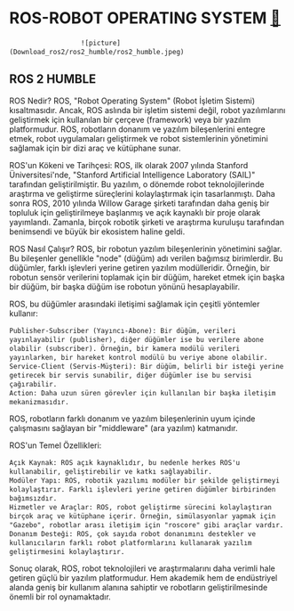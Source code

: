 #     ROS-ROBOT OPERATING SYSTEM [🚀](https://img.shields.io/badge/Status-Active-brightgreen?style=flat-square)

                      ![picture](Download_ros2/ros2_humble/ros2_humble.jpeg)

##                                ROS 2 HUMBLE 

ROS Nedir? ROS, "Robot Operating System" (Robot İşletim Sistemi) kısaltmasıdır. Ancak, ROS aslında bir işletim sistemi değil, robot yazılımlarını geliştirmek için kullanılan bir çerçeve (framework) veya bir yazılım platformudur. ROS, robotların donanım ve yazılım bileşenlerini entegre etmek, robot uygulamaları geliştirmek ve robot sistemlerinin yönetimini sağlamak için bir dizi araç ve kütüphane sunar.

ROS'un Kökeni ve Tarihçesi: ROS, ilk olarak 2007 yılında Stanford Üniversitesi'nde, "Stanford Artificial Intelligence Laboratory (SAIL)" tarafından geliştirilmiştir. Bu yazılım, o dönemde robot teknolojilerinde araştırma ve geliştirme süreçlerini kolaylaştırmak için tasarlanmıştı. Daha sonra ROS, 2010 yılında Willow Garage şirketi tarafından daha geniş bir topluluk için geliştirilmeye başlanmış ve açık kaynaklı bir proje olarak yayımlandı. Zamanla, birçok robotik şirketi ve araştırma kuruluşu tarafından benimsendi ve büyük bir ekosistem haline geldi.

ROS Nasıl Çalışır? ROS, bir robotun yazılım bileşenlerinin yönetimini sağlar. Bu bileşenler genellikle "node" (düğüm) adı verilen bağımsız birimlerdir. Bu düğümler, farklı işlevleri yerine getiren yazılım modülleridir. Örneğin, bir robotun sensör verilerini toplamak için bir düğüm, hareket etmek için başka bir düğüm, bir başka düğüm ise robotun yönünü hesaplayabilir.

ROS, bu düğümler arasındaki iletişimi sağlamak için çeşitli yöntemler kullanır:

    Publisher-Subscriber (Yayıncı-Abone): Bir düğüm, verileri yayınlayabilir (publisher), diğer düğümler ise bu verilere abone olabilir (subscriber). Örneğin, bir kamera modülü verileri yayınlarken, bir hareket kontrol modülü bu veriye abone olabilir.
    Service-Client (Servis-Müşteri): Bir düğüm, belirli bir isteği yerine getirecek bir servis sunabilir, diğer düğümler ise bu servisi çağırabilir.
    Action: Daha uzun süren görevler için kullanılan bir başka iletişim mekanizmasıdır.

ROS, robotların farklı donanım ve yazılım bileşenlerinin uyum içinde çalışmasını sağlayan bir "middleware" (ara yazılım) katmanıdır.

ROS'un Temel Özellikleri:

    Açık Kaynak: ROS açık kaynaklıdır, bu nedenle herkes ROS'u kullanabilir, geliştirebilir ve katkı sağlayabilir.
    Modüler Yapı: ROS, robotik yazılımı modüler bir şekilde geliştirmeyi kolaylaştırır. Farklı işlevleri yerine getiren düğümler birbirinden bağımsızdır.
    Hizmetler ve Araçlar: ROS, robot geliştirme sürecini kolaylaştıran birçok araç ve kütüphane içerir. Örneğin, simülasyonlar yapmak için "Gazebo", robotlar arası iletişim için "roscore" gibi araçlar vardır.
    Donanım Desteği: ROS, çok sayıda robot donanımını destekler ve kullanıcıların farklı robot platformlarını kullanarak yazılım geliştirmesini kolaylaştırır.

Sonuç olarak, ROS, robot teknolojileri ve araştırmalarını daha verimli hale getiren güçlü bir yazılım platformudur. Hem akademik hem de endüstriyel alanda geniş bir kullanım alanına sahiptir ve robotların geliştirilmesinde önemli bir rol oynamaktadır.
